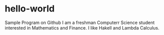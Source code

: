 # hello-world
Sample Program on Github
I am a freshman Computerr Science student interested in Mathematics and Finance.
I like Hakell and Lambda Calculus.

